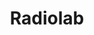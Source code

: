 ---
title:         "Radiolab"
description:   "Radiolab is a show about curiosity. Where sound illuminates ideas, and the boundaries blur between science, philosophy, and human experience. Radiolab is heard around the country on more than 450 NPR member stations. Check your local station for airtimes. Embed the Radiolab widget on your blog or website. Radiolab is supported, in part, by the National Science Foundation and the Alfred P. Sloan Foundation, enhancing public understanding of science and technology in the modern world. More information about Sloan at www.sloan.org. All press inquiries may be directed to Jennifer Houlihan Roussel at (646) 829-4497."
url-thumbnail: "http://www.wnyc.org/i/raw/1/Radiolab_1.png"
url-rss:       "http://feeds.wnyc.org/radiolab"
url-web:       "http://www.radiolab.org/series/podcasts/"
url-itunes:    "https://itunes.apple.com/us/podcast/radiolab-from-wnyc/id152249110?mt=2&uo=4"
---